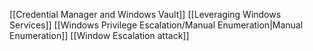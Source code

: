 [[Credential Manager and Windows Vault]]
[[Leveraging Windows Services]]
[[Windows Privilege Escalation/Manual Enumeration|Manual Enumeration]]
[[Window Escalation attack]]